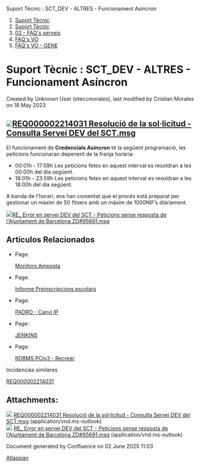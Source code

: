 Suport Tècnic : SCT\_DEV - ALTRES - Funcionament Asíncron  

1.  [Suport Tècnic](index.md)
2.  [Suport Tècnic](13893782.md)
3.  [02 - FAQ's serveis](26313393.md)
4.  [FAQ's VO](28705575.md)
5.  [FAQ's VO - GENE](28705577.md)

Suport Tècnic : SCT\_DEV - ALTRES - Funcionament Asíncron
=========================================================

Created by Unknown User (oteccmorales), last modified by Cristian Morales on 18 May 2023

[![](download/resources/com.atlassian.confluence.plugins.confluence-view-file-macro:view-file-macro-resources/images/placeholder-medium-file.png)REQ000002214031 Resolució de la sol·licitud - Consulta Servei DEV del SCT.msg](/download/attachments/28705172/REQ000002214031%20Resoluci%C3%B3%20de%20la%20sol%C2%B7licitud%20-%20Consulta%20Servei%20DEV%20del%20SCT.msg?version=1&modificationDate=1570601988239&api=v2)
---------------------------------------------------------------------------------------------------------------------------------------------------------------------------------------------------------------------------------------------------------------------------------------------------------------------------------------------------------------------------------------------------------------------------

  

El funcionament de **Credencials Asíncron** té la següent programació, les peticions funcionaran depenent de la franja horària:

*   00:01h - 17:59h Les peticions fetes en aquest interval es resoldran a les 00:00h del dia següent.
*   18:01h - 23:59h Les peticions fetes en aquest interval es resoldran a les 18:00h del dia següent.

A banda de l'horari, ens han comentat que el procés està preparat per gestionar un màxim de 50 fitxers amb un màxim de 1000NIF’s diàriament.

[![](download/resources/com.atlassian.confluence.plugins.confluence-view-file-macro:view-file-macro-resources/images/placeholder-medium-file.png)RE\_ Error en servei DEV del SCT - Peticions sense resposta de l'Ajuntament de Barcelona ZD#95691.msg](/download/attachments/28705172/RE_%20Error%20en%20servei%20DEV%20del%20SCT%20-%20Peticions%20sense%20resposta%20de%20l%27Ajuntament%20de%20Barcelona%20ZD%2395691.msg?version=1&modificationDate=1684391317208&api=v2)

Artículos Relacionados
----------------------

*   Page:
    
    [Monitors Amposta](/display/SII/Monitors+Amposta)
    
*   Page:
    
    [Informe Preinscripcions escolars](/display/SII/Informe+Preinscripcions+escolars)
    
*   Page:
    
    [PADRO - Canvi IP](/display/SII/PADRO+-+Canvi+IP)
    
*   Page:
    
    [JENKINS](/display/SII/JENKINS)
    
*   Page:
    
    [RDBMS PCIv3 - Recrear](/display/SII/RDBMS+PCIv3+-+Recrear)
    

  

Incidencias similares

[REQ000002214031](http://pautic.gencat.cat/arsys/servlet/ViewFormServlet?form=NTE%3aNotifier&server=VIP_REMEDY_USERS_PRO&qual=%27179%27%3D%22AGGAA5V0AM7IBAPZC1SC7COTOWJC2M%22)

  

Attachments:
------------

![](images/icons/bullet_blue.gif) [REQ000002214031 Resolució de la sol·licitud - Consulta Servei DEV del SCT.msg](attachments/28705172/28705173.msg) (application/vnd.ms-outlook)  
![](images/icons/bullet_blue.gif) [RE\_ Error en servei DEV del SCT - Peticions sense resposta de l'Ajuntament de Barcelona ZD#95691.msg](attachments/28705172/81856316.msg) (application/vnd.ms-outlook)  

Document generated by Confluence on 02 June 2025 11:03

[Atlassian](http://www.atlassian.com/)